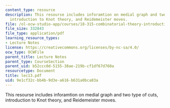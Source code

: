 ```yaml
---
content_type: resource
description: This resourse includes inforamtion on medial graph and two type of cuts,
  introduction to Knot theory, and Reidemeister moves.
file: /ol-ocw-studio-app/courses/18-315-combinatorial-theory-introduction-to-graph-theory-extremal-and-enumerative-combinatorics-spring-2005/9e1cf32cbb4b9d3ea616b631a0bca83a_lec13.pdf
file_size: 332843
file_type: application/pdf
learning_resource_types:
- Lecture Notes
license: https://creativecommons.org/licenses/by-nc-sa/4.0/
ocw_type: OCWFile
parent_title: Lecture Notes
parent_type: CourseSection
parent_uid: b52ccc0d-5155-38ae-219b-cf1df67d760a
resourcetype: Document
title: lec13.pdf
uid: 9e1cf32c-bb4b-9d3e-a616-b631a0bca83a
---
```

This resourse includes inforamtion on medial graph and two type of cuts, introduction to Knot theory, and Reidemeister moves.